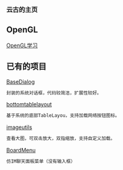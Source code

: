 ### 云古的主页

## OpenGL
[OpenGL学习](https://daixuenan.github.io/opengl/index)

## 已有的项目

[BaseDialog](https://github.com/daixuenan/BaseDialog.git)

```markdown
封装的系统对话框，代码较简洁，扩展性较好。
```

[bottomtablelayout](https://github.com/daixuenan/bottomtablelayout.git)

```markdown
基于系统的底部TableLayou，支持加载网络按钮图标。
```

[imageutils](https://github.com/daixuenan/imageutils.git)

```markdown
查看大图，可双击放大，双指缩放，支持自定义加载。
```

[BoardMenu](https://github.com/daixuenan/boardmenu.git)

```markdown
仿IM聊天面板菜单（没有输入框）
```